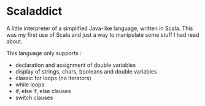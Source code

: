 Scaladdict
==========

A little interpreter of a simplified Java-like language, written in Scala. This was my first use of Scala and just a way
to manipulate some stuff I had read about.

This language only supports :

- declaration and assignment of double variables
- display of strings, chars, booleans and double variables
- classic for loops (no iterators)
- while loops
- if, else if, else clauses
- switch clauses
